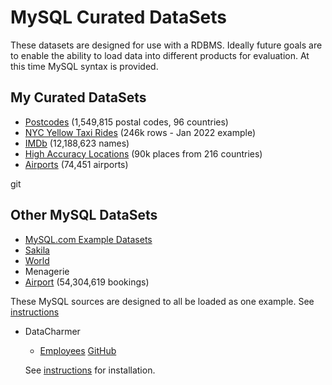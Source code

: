 # MySQL Curated DataSets

These datasets are designed for use with a RDBMS. Ideally future goals are to enable
the ability to load data into different products for evaluation.  At this time MySQL syntax is provided.

## My Curated DataSets
- [Postcodes](postcodes/README.md) (1,549,815 postal codes, 96 countries)
- [NYC Yellow Taxi Rides](nyc-taxi/README.md) (246k rows - Jan 2022 example)
- [IMDb](imdb/README.md) (12,188,623 names)
- [High Accuracy Locations](mysql-data/location/README.md) (90k places from 216 countries)
- [Airports](mysql-data/airports/README.md) (74,451 airports)

git

## Other MySQL DataSets
- [MySQL.com Example Datasets](https://dev.mysql.com/doc/index-other.html)
 - [Sakila](https://dev.mysql.com/doc/sakila/en/)
 - [World](https://dev.mysql.com/doc/world-setup/en/)
 - Menagerie
 - [Airport](https://dev.mysql.com/doc/airportdb/en/) (54,304,619 bookings)

These MySQL sources are designed to all be loaded as one example. See [instructions](mysql.com/README.md)


- DataCharmer
  - [Employees](https://dev.mysql.com/doc/airportdb/en/) [GitHub](https://github.com/datacharmer/test_db)

  See [instructions](datacharmer/README.md) for installation.
